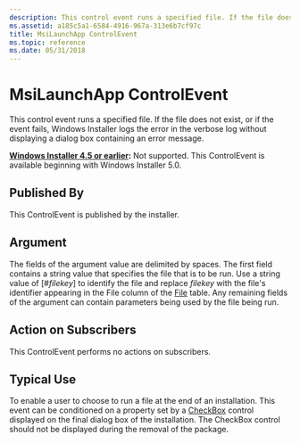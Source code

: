 ```yaml
---
description: This control event runs a specified file. If the file does not exist, or if the event fails, Windows Installer logs the error in the verbose log without displaying a dialog box containing an error message.
ms.assetid: a185c5a1-6584-4916-967a-313e6b7cf97c
title: MsiLaunchApp ControlEvent
ms.topic: reference
ms.date: 05/31/2018
---
```


# MsiLaunchApp ControlEvent

This control event runs a specified file. If the file does not exist, or if the event fails, Windows Installer logs the error in the verbose log without displaying a dialog box containing an error message.

**[Windows Installer 4.5 or earlier](not-supported-in-windows-installer-4-5.md):** Not supported. This ControlEvent is available beginning with Windows Installer 5.0.

## Published By

This ControlEvent is published by the installer.

## Argument

The fields of the argument value are delimited by spaces. The first field contains a string value that specifies the file that is to be run. Use a string value of \[\#*filekey*\] to identify the file and replace *filekey* with the file's identifier appearing in the File column of the [File](file-table.md) table. Any remaining fields of the argument can contain parameters being used by the file being run.

## Action on Subscribers

This ControlEvent performs no actions on subscribers.

## Typical Use

To enable a user to choose to run a file at the end of an installation. This event can be conditioned on a property set by a [CheckBox](checkbox-control.md) control displayed on the final dialog box of the installation. The CheckBox control should not be displayed during the removal of the package.

 

 



